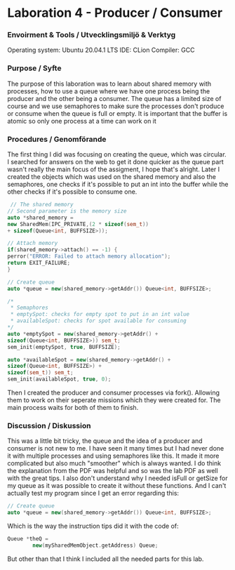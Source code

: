 # Laboration 4 - Producer / Consumer
### Envoirment & Tools / Utvecklingsmiljö & Verktyg
Operating system: Ubuntu 20.04.1 LTS
IDE: CLion
Compiler: GCC

### Purpose / Syfte
The purpose of this laboration was to learn about shared memory with processes, how to use a queue where
we have one process being the producer and the other being a consumer. The queue has a limited size of course and we use semaphores to make sure the processes don't produce or consume when the queue is full or empty. It is important that the buffer is atomic so only one process at a time can work on it

### Procedures / Genomförande
The first thing I did was focusing on creating the queue, which was circular. I searched for answers on the web to get it done quicker as the queue part wasn't really the main focus of the assigment, I hope that's alright. Later I created the objects which was used on the shared memory and also the semaphores, one checks if it's possible to put an int into the buffer while the other checks if it's possible to consume one.
```cpp
 // The shared memory
// Second parameter is the memory size
auto *shared_memory =
new SharedMem(IPC_PRIVATE,(2 * sizeof(sem_t))
+ sizeof(Queue<int, BUFFSIZE>));

// Attach memory
if(shared_memory->attach() == -1) {
perror("ERROR: Failed to attach memory allocation");
return EXIT_FAILURE;
}

// Create queue
auto *queue = new(shared_memory->getAddr()) Queue<int, BUFFSIZE>;

/*
 * Semaphores
 * emptySpot: checks for empty spot to put in an int value
 * availableSpot: checks for spot available for consuming
*/
auto *emptySpot = new(shared_memory->getAddr() +
sizeof(Queue<int, BUFFSIZE>)) sem_t;
sem_init(emptySpot, true, BUFFSIZE);

auto *availableSpot = new(shared_memory->getAddr() +
sizeof(Queue<int, BUFFSIZE>) +
sizeof(sem_t)) sem_t;
sem_init(availableSpot, true, 0);
```
Then I created the producer and consumer processes via fork(). Allowing them to work on their seperate missions which they were created for. The main process waits for both of them to finish.

### Discussion / Diskussion
This was a little bit tricky, the queue and the idea of a producer and consumer is not new to me. I have seen it many times but I had never done it with multiple processes and using semaphores like this. It made it more complicated but also much "smoother" which is always wanted. I do think the explanation from the PDF was helpful and so was the lab PDF as well with the great tips. I also don't understand why I needed isFull or getSize for my queue as it was possible to create it without these functions. 
And I can't actually test my program since I get an error regarding this:
```cpp
// Create queue
auto *queue = new(shared_memory->getAddr()) Queue<int, BUFFSIZE>;
```
Which is the way the instruction tips did it with the code of: 
```cpp
Queue *theQ =
        new(mySharedMemObject.getAddress) Queue;
```
But other than that I think I included all the needed parts for this lab.
